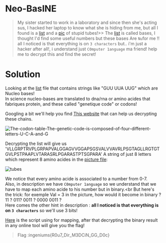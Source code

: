 # Neo-BasINE

> My sister started to work in a laboratory and since then she's acting sus,
> I hacked her laptop to know what she is hiding from me, but all I found is a [list](Nbases.txt) and a [pic](NeoBasine.jpg) of stupid tubes!>> The [list](Nbases.txt) is called bases,
> I thought I'd find some useful numbers but these bases Are `Nu`for me !!
> all I noticed is that everything is on `3 characters` but..
> i'm just a hacker after all!, i understand just `C0mputer 1anguage` ma friend! help me to decrypt this and find the secret!

# Solution 
Looking at the [list](Nbases.txt) file that contains strings like "GUU UUA UUG" which are Nucleo bases!<br>
In science nucleo-bases are translated to dna/rna or amino acides that fabriques protein, and these called "genetique code" or codons!<br>

Googling a bit we'll help you find [This website](https://www.dcode.fr/codons-code-genetique) that can help us decrypting these chains. <br>

![The-codon-table-The-genetic-code-is-composed-of-four-different-letters-U-C-A-and-G](https://github.com/shadow1004/Ingeniums-Internal-CTF-2023-writeups/assets/68519098/dfcd10da-e906-4261-bd82-82f9af485329)

Decrypting the list will give us 'VLLGRPTRVPLGRPAPVALGGAGVVGGAPSGSVALVVAVRLPSGTAGLLRGTGTGVLPSTPAAPLVTARASRLPGARASTPTSGPARA' 
A string of just 8 letters which represent 8 amino acides in the [picture file](NeoBasine.jpg): 

![tubes](https://github.com/shadow1004/Ingeniums-Internal-CTF-2023-writeups/assets/68519098/d8916bea-4e9c-49a7-9cab-4261c3c0ce34)

We notice that every amino acide is associated to a number from 0-7. <br>
Also, in description we have `C0mputer 1anguage` so we understand that we have to map each amino acide to his number but in binary.<br
But here's the trick: for exemple Val = 3 in the picture, how would it become in binary ? 11 ? 011? 0011 ? 0000 0011 ? <br>
Here comes the other hint in description : **all I noticed is that everything is on `3 characters`** so we'll use 3 bits!

[Here](decryptamino.py) is the script using for mapping, after that decrypting the binary result in any online tool will give you the flag!

>Flag :ingeniums{R0u7_Dir_M3DCiN_GG_D0c}


